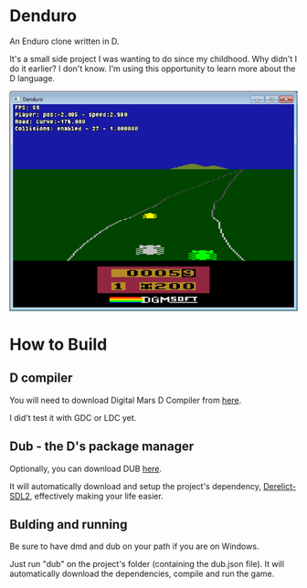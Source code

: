 # Denduro
An Enduro clone written in D.

It's a small side project I was wanting to do since my childhood. Why didn't I do it earlier? I don't know.
I'm using this opportunity to learn more about the D language.

![Screenshot as of now.](https://raw.githubusercontent.com/dgmdavid/denduro/master/ref_images/denduro_screenshot.png)

# How to Build

## D compiler
You will need to download Digital Mars D Compiler from [here](http://dlang.org/download.html#dmd).

I did't test it with GDC or LDC yet.

## Dub - the D's package manager
Optionally, you can download DUB [here](https://code.dlang.org/download).

It will automatically download and setup the project's dependency, [Derelict-SDL2](https://github.com/DerelictOrg/DerelictSDL2), effectively making your life easier.

## Bulding and running
Be sure to have dmd and dub on your path if you are on Windows.

Just run "dub" on the project's folder (containing the dub.json file). It will automatically download the dependencies, compile and run the game.
